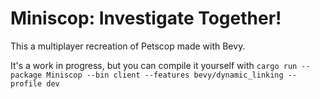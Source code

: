 # Miniscop: Investigate Together!

This a multiplayer recreation of Petscop made with Bevy.

It's a work in progress, but you can compile it yourself with
`cargo run --package Miniscop --bin client --features bevy/dynamic_linking --profile dev`